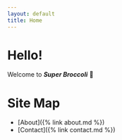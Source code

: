 ```yaml
---
layout: default
title: Home
---
```

# Hello!
Welcome to ***Super Broccoli*** :broccoli:

# Site Map
- [About]({% link about.md %})
- [Contact]({% link contact.md %})
